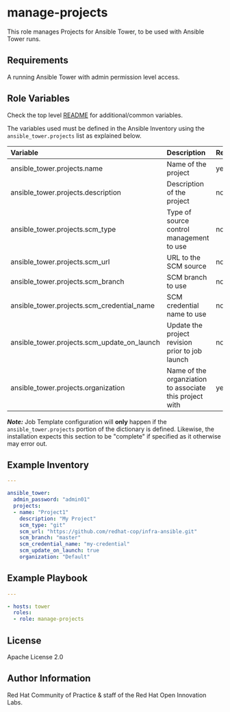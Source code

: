 manage-projects
===============

This role manages Projects for Ansible Tower, to be used with Ansible Tower runs.

## Requirements

A running Ansible Tower with admin permission level access.


## Role Variables

Check the top level [README](../README.md) for additional/common variables.

The variables used must be defined in the Ansible Inventory using the `ansible_tower.projects` list as explained below.

| Variable | Description | Required | Defaults |
|:---------|:------------|:---------|:---------|
|ansible_tower.projects.name|Name of the project|yes||
|ansible_tower.projects.description|Description of the project|no||
|ansible_tower.projects.scm_type|Type of source control management to use|no|git|
|ansible_tower.projects.scm_url|URL to the SCM source|no||
|ansible_tower.projects.scm_branch|SCM branch to use|no|master|
|ansible_tower.projects.scm_credential_name|SCM credential name to use|no|null|
|ansible_tower.projects.scm_update_on_launch|Update the project revision prior to job launch|no|false|
|ansible_tower.projects.organization|Name of the organziation to associate this project with|yes||

**_Note:_** Job Template configuration will **only** happen if the `ansible_tower.projects` portion of the dictionary is defined. Likewise, the installation expects this section to be "complete" if specified as it otherwise may error out.


## Example Inventory

```yaml
---

ansible_tower:
  admin_password: "admin01"
  projects:
  - name: "Project1"
    description: "My Project"
    scm_type: "git"
    scm_url: "https://github.com/redhat-cop/infra-ansible.git"
    scm_branch: "master"
    scm_credential_name: "my-credential"
    scm_update_on_launch: true
    organization: "Default"
```

## Example Playbook

```yaml
---

- hosts: tower
  roles:
  - role: manage-projects
```


License
-------

Apache License 2.0


Author Information
------------------

Red Hat Community of Practice & staff of the Red Hat Open Innovation Labs.
